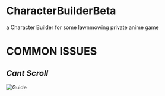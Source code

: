 # CharacterBuilderBeta
a Character Builder for some lawnmowing private anime game

# **COMMON ISSUES**
## _Cant Scroll_
![Guide](https://github.com/user-attachments/assets/2aef211e-e7a1-4967-b6f4-475045e80000)

